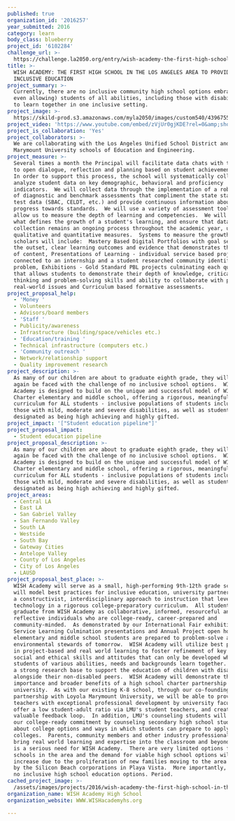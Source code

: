 ```yaml
---
published: true
organization_id: '2016257'
year_submitted: 2016
category: learn
body_class: blueberry
project_id: '6102284'
challenge_url: >-
  https://challenge.la2050.org/entry/wish-academy-the-first-high-school-in-the-los-angeles-area-to-provide-inclusive-education
title: >-
  WISH ACADEMY: THE FIRST HIGH SCHOOL IN THE LOS ANGELES AREA TO PROVIDE
  INCLUSIVE EDUCATION 
project_summary: >-
  Currently, there are no inclusive community high school options embracing (or
  even allowing) students of all abilities, including those with disabilities,
  to learn together in one inclusive setting.
project_image: >-
  https://skild-prod.s3.amazonaws.com/myla2050/images/custom540/4396755265741-team90.JPG
project_video: 'https://www.youtube.com/embed/zVjUr0gjKDE?rel=0&amp;showinfo=0'
project_is_collaboration: 'Yes'
project_collaborators: >-
  We are collaborating with the Los Angeles Unified School District and Loyola
  Marymount University schools of Education and Engineering.
project_measure: >-
  Several times a month the Principal will facilitate data chats with teachers
  to open dialogue, reflection and planning based on student achievement data. 
  In order to support this process, the school will systematically collect and
  analyze student data on key demographic, behavioral and proficiency
  indicators.  We will collect data through the implementation of a robust set
  of diagnostic and benchmark assessments that compliment the state standardized
  test data (SBAC, CELDT, etc.) and provide continuous information about student
  progress towards standards.  We will use a variety of assessment tools to
  allow us to measure the depth of learning and competencies.  We will consider
  what defines the growth of a student's learning, and ensure that data
  collection remains an ongoing process throughout the academic year, using both
  qualitative and quantitative measures.  Systems to measure the growth of our
  scholars will include:  Mastery Based Digital Portfolios with goal setting at
  the outset, clear learning outcomes and evidence that demonstrates the mastery
  of content, Presentations of Learning - individual service based project
  connected to an internship and a student researched community identified
  problem, Exhibitions - Gold Standard PBL projects culminating each quarter
  that allows students to demonstrate their depth of knowledge, critical
  thinking and problem-solving skills and ability to collaborate with peers on
  real-world issues and Curriculum based formative assessments.
project_proposal_help:
  - 'Money '
  - Volunteers
  - Advisors/board members
  - 'Staff '
  - Publicity/awareness
  - Infrastructure (building/space/vehicles etc.)
  - 'Education/training '
  - Technical infrastructure (computers etc.)
  - 'Community outreach '
  - Network/relationship support
  - Quality improvement research
project_description: >-
  As many of our children are about to graduate eighth grade, they will once
  again be faced with the challenge of no inclusive school options.  WISH
  Academy is designed to build on the unique and successful model of WISH
  Charter elementary and middle school, offering a rigorous, meaningful
  curriculum for ALL students - inclusive populations of students including
  those with mild, moderate and severe disabilities, as well as students who are
  designated as being high achieving and highly gifted.
project_impact: '["Student education pipeline"]'
project_proposal_impact:
  - Student education pipeline
project_proposal_description: >-
  As many of our children are about to graduate eighth grade, they will once
  again be faced with the challenge of no inclusive school options.  WISH
  Academy is designed to build on the unique and successful model of WISH
  Charter elementary and middle school, offering a rigorous, meaningful
  curriculum for ALL students - inclusive populations of students including
  those with mild, moderate and severe disabilities, as well as students who are
  designated as being high achieving and highly gifted.
project_areas:
  - Central LA
  - East LA
  - San Gabriel Valley
  - San Fernando Valley
  - South LA
  - Westside
  - South Bay
  - Gateway Cities
  - Antelope Valley
  - County of Los Angeles
  - City of Los Angeles
  - LAUSD
project_proposal_best_place: >-
  WISH Academy will serve as a small, high-performing 9th-12th grade school that
  will model best practices for inclusive education, university partnerships and
  a constructivist, interdisciplinary approach to instruction that leverages
  technology in a rigorous college-preparatory curriculum.  All students will
  graduate from WISH Academy as collaborative, informed, resourceful and
  reflective individuals who are college-ready, career-prepared and
  community-minded.  As demonstrated by our International Fair exhibitions,
  Service Learning Culmination presentations and Annual Project open house,
  elementary and middle school students are prepared to problem-solve and be the
  environmental stewards of tomorrow.  WISH Academy will utilize best practices
  in project-based and real world learning to foster refinement of key academic,
  social and ethical skills and attitudes that can only be developed when
  students of various abilities, needs and backgrounds learn together.  There is
  a strong research base to support the education of children with disabilities
  alongside their non-disabled peers.  WISH Academy will demonstrate the
  importance and broader benefits of a high school charter partnership with a
  university.  As with our existing K-8 school, through our co-founding
  partnership with Loyola Marymount University, we will be able to provide our
  teachers with exceptional professional development by university faculty,
  offer a low student-adult ratio via LMU's student teachers, and create a
  valuable feedback loop.  In addition, LMU's counseling students will support
  our college-ready commitment by counseling secondary high school students
  about college options and ways in which students can prepare to apply for
  colleges.  Parents, community members and other industry professionals will
  bring real world learning and expertise into the classroom and beyond.  There
  is a serious need for WISH Academy.  There are very limited options for high
  schools in the area and the demand for viable high school options will only
  increase due to the proliferation of new families moving to the area employed
  by the Silicon Beach corporations in Playa Vista.  More importantly, there are
  no inclusive high school education options. Period.
cached_project_image: >-
  /assets/images/projects/2016/wish-academy-the-first-high-school-in-the-los-angeles-area-to-provide-inclusive-education/skild-prod.s3.amazonaws.com/myla2050/images/custom540/4396755265741-team90.JPG
organization_name: WISH Academy High School
organization_website: WWW.WISHacademyhs.org

---
```


